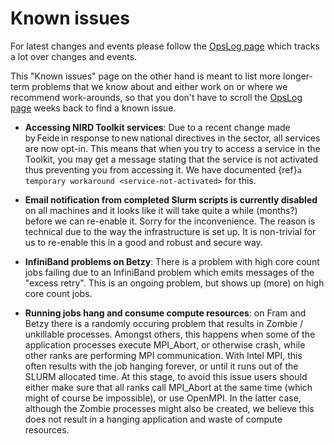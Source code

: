 # Known issues

For latest changes and events please follow the
[OpsLog page](<https://opslog.sigma2.no>)
which tracks a lot over changes and events.

This "Known issues" page on the other hand is meant to list more longer-term
problems that we know about and either work on or where we recommend
work-arounds, so that you don't have to scroll the
[OpsLog page](<https://opslog.sigma2.no>)
weeks back to find a known issue.

- **Accessing NIRD Toolkit services**: Due to a recent change made by Feide in
  response to new national directives in the sector, all services are now
  opt-in. This means that when you try to access a service in the Toolkit, you
  may get a message stating that the service is not activated thus preventing
  you from accessing it. We have documented {ref}`a temporary workaround <service-not-activated>` for this.

- **Email notification from completed Slurm scripts is currently disabled** on all
  machines and it looks like it will take quite a while (months?) before we can
  re-enable it. Sorry for the inconvenience. The reason is technical due to the
  way the infrastructure is set up. It is non-trivial for us to re-enable this in
  a good and robust and secure way.

- **InfiniBand problems on Betzy**: There is a problem with high core count
  jobs failing due to an InfiniBand problem which emits messages of the "excess
  retry". This is an ongoing problem, but shows up (more) on high core count
  jobs.

- **Running jobs hang and consume compute resources**: on Fram and Betzy
  there is a randomly occuring problem that results in Zombie / unkillable
  processes. Amongst others, this happens when some of the application processes
  execute MPI_Abort, or otherwise crash, while other ranks are performing MPI communication.
  With Intel MPI, this often results with the job hanging forever, or until it runs out
  of the SLURM allocated time. At this stage, to avoid this issue users should
  either make sure that all ranks call MPI_Abort at the same time (which might
  of course be impossible), or use OpenMPI. In the latter case, although the Zombie
  processes might also be created, we believe this does not result in a hanging
  application and waste of compute resources.
